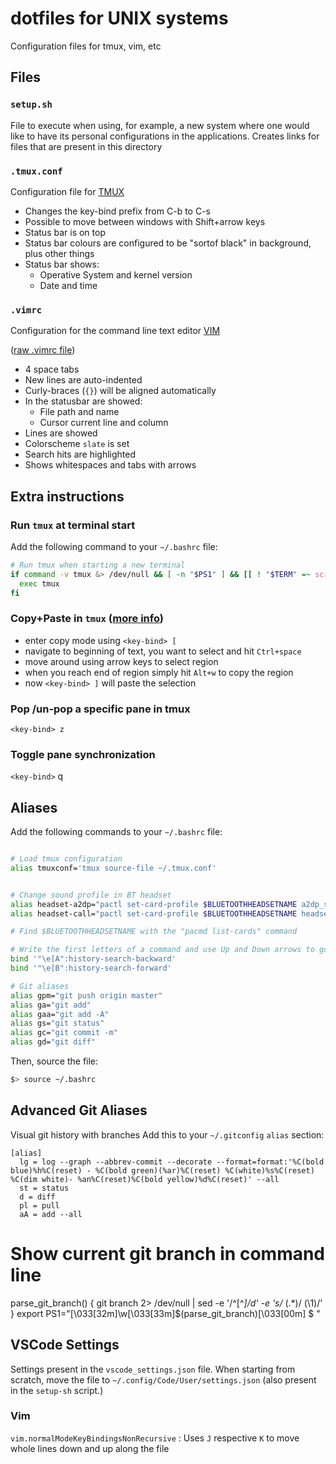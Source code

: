 # dotfiles for UNIX systems

Configuration files for tmux, vim, etc

## Files

### `setup.sh`

File to execute when using, for example, a new system where one would like to have its personal configurations in the applications. Creates links for files that are present in this directory

### `.tmux.conf`

Configuration file for [TMUX](https://github.com/tmux/tmux)

- Changes the key-bind prefix from C-b to C-s
- Possible to move between windows with Shift+arrow keys
- Status bar is on top
- Status bar colours are configured to be "sortof black" in background, plus other things
- Status bar shows:
  - Operative System and kernel version
  - Date and time

### `.vimrc`

Configuration for the command line text editor [VIM](https://www.vim.org)

([raw .vimrc file](https://raw.githubusercontent.com/DPontes/dotfiles/master/.vimrc))

- 4 space tabs
- New lines are auto-indented
- Curly-braces (`{}`) will be aligned automatically
- In the statusbar are showed:
  - File path and name
  - Cursor current line and column
- Lines are showed
- Colorscheme `slate` is set
- Search hits are highlighted
- Shows whitespaces and tabs with arrows

## Extra instructions

### Run `tmux` at terminal start

Add the following command to your `~/.bashrc` file:

```bash
# Run tmux when starting a new terminal
if command -v tmux &> /dev/null && [ -n "$PS1" ] && [[ ! "$TERM" =~ screen ]] && [[ ! "$TERM" =~ tmux ]] && [ -z "$TMUX" ]; then
  exec tmux
fi
```

### Copy+Paste in `tmux` ([more info](https://awhan.wordpress.com/2010/06/20/copy-paste-in-tmux/))

- enter copy mode using `<key-bind> [`
- navigate to beginning of text, you want to select and hit `Ctrl+space`
- move around using arrow keys to select region
- when you reach end of region simply hit `Alt+w` to copy the region
- now `<key-bind> ]` will paste the selection

### Pop /un-pop a specific pane in tmux

`<key-bind> z`

### Toggle pane synchronization

`<key-bind>` q

## Aliases

Add the following commands to your `~/.bashrc` file:

```bash

# Load tmux configuration
alias tmuxconf='tmux source-file ~/.tmux.conf'


# Change sound profile in BT headset
alias headset-a2dp="pactl set-card-profile $BLUETOOTHHEADSETNAME a2dp_sink"
alias headset-call="pactl set-card-profile $BLUETOOTHHEADSETNAME headset_head_unit"

# Find $BLUETOOTHHEADSETNAME with the "pacmd list-cards" command

# Write the first letters of a command and use Up and Down arrows to go through history for that command
bind '"\e[A":history-search-backward'
bind '"\e[B":history-search-forward'

# Git aliases
alias gpm="git push origin master"
alias ga="git add"
alias gaa="git add -A"
alias gs="git status"
alias gc="git commit -m"
alias gd="git diff"
```

Then, source the file:

```bash
$> source ~/.bashrc
```

## Advanced Git Aliases

Visual git history with branches
Add this to your `~/.gitconfig` `alias` section:

```
[alias]
  lg = log --graph --abbrev-commit --decorate --format=format:'%C(bold blue)%h%C(reset) - %C(bold green)(%ar)%C(reset) %C(white)%s%C(reset) %C(dim white)- %an%C(reset)%C(bold yellow)%d%C(reset)' --all
  st = status
  d = diff
  pl = pull
  aA = add --all
```

# Show current git branch in command line
parse_git_branch() {
     git branch 2> /dev/null | sed -e '/^[^*]/d' -e 's/* \(.*\)/ (\1)/'
}
export PS1="\[\033[32m\]\w\[\033[33m\]\$(parse_git_branch)\[\033[00m\] $ "

## VSCode Settings

Settings present in the `vscode_settings.json` file. When starting from scratch, move the file to `~/.config/Code/User/settings.json` (also present in the `setup-sh` script.)

### Vim
`vim.normalModeKeyBindingsNonRecursive` : Uses `J` respective `K` to move whole lines down and up along the file
